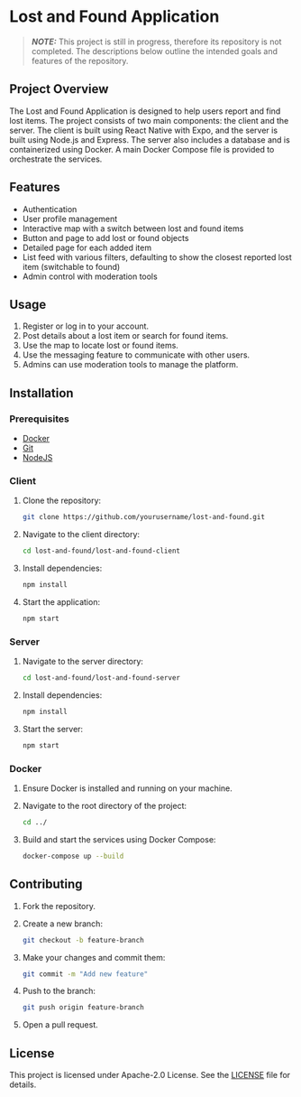 # Lost and Found Application

> **_NOTE:_**  This project is still in progress, therefore its repository is not completed. The descriptions below outline the intended goals and features of the repository.

## Project Overview

The Lost and Found Application is designed to help users report and find lost items. The project consists of two main components: the client and the server. The client is built using React Native with Expo, and the server is built using Node.js and Express. The server also includes a database and is containerized using Docker. A main Docker Compose file is provided to orchestrate the services.

## Features

- Authentication
- User profile management
- Interactive map with a switch between lost and found items
- Button and page to add lost or found objects
- Detailed page for each added item
- List feed with various filters, defaulting to show the closest reported lost item (switchable to found)
- Admin control with moderation tools

## Usage

1. Register or log in to your account.
2. Post details about a lost item or search for found items.
3. Use the map to locate lost or found items.
4. Use the messaging feature to communicate with other users.
5. Admins can use moderation tools to manage the platform.

## Installation

### Prerequisites

- [Docker](https://www.docker.com/get-started)
- [Git](https://git-scm.com/)
- [NodeJS](https://nodejs.org/en/)

### Client

1. Clone the repository:

    ```sh
    git clone https://github.com/yourusername/lost-and-found.git
    ```

2. Navigate to the client directory:

    ```sh
    cd lost-and-found/lost-and-found-client
    ```

3. Install dependencies:

    ```sh
    npm install
    ```

4. Start the application:

    ```sh
    npm start
    ```

### Server

1. Navigate to the server directory:

    ```sh
    cd lost-and-found/lost-and-found-server
    ```

2. Install dependencies:

    ```sh
    npm install
    ```

3. Start the server:

    ```sh
    npm start
    ```

### Docker

1. Ensure Docker is installed and running on your machine.
2. Navigate to the root directory of the project:

    ```sh
    cd ../
    ```

3. Build and start the services using Docker Compose:

    ```sh
    docker-compose up --build
    ```

## Contributing

1. Fork the repository.
2. Create a new branch:

    ```sh
    git checkout -b feature-branch
    ```

3. Make your changes and commit them:

    ```sh
    git commit -m "Add new feature"
    ```

4. Push to the branch:

    ```sh
    git push origin feature-branch
    ```

5. Open a pull request.

## License
This project is licensed under Apache-2.0 License. See the [LICENSE](LICENSE) file for details.